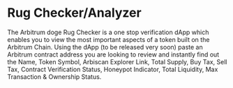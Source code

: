 # Rug Checker/Analyzer

The Arbitrum doge Rug Checker is a one stop verification dApp which enables you to view the most important aspects of a token built on the Arbitrum Chain. Using the dApp (to be released very soon) paste an Arbitrum contract address you are looking to review and instantly find out the Name, Token Symbol, Arbiscan Explorer Link, Total Supply, Buy Tax, Sell Tax, Contract Verification Status, Honeypot Indicator, Total Liquidity, Max Transaction & Ownership Status.
